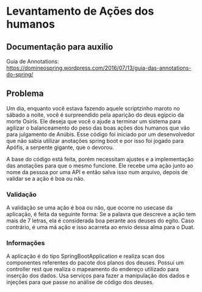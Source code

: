 # Levantamento de Ações dos humanos

## Documentação para auxilio

Guia de Annotations: https://domineospring.wordpress.com/2016/07/13/guia-das-annotations-do-spring/

## Problema

Um dia, enquanto você estava fazendo aquele scriptzinho maroto no sábado a noite, 
você é surpreendido pela aparição do deus egípcio da morte Osirís. Ele deseja que você o ajude a terminar um sistema para agilizar
o balanceamento do peso das boas ações dos humanos que vão para julgamento de Anúbis. Esse código foi iniciado por um 
desenvolvedor que não sabia utilizar anotações spring boot e por isso foi jogado para Apófis, a serpente gigante, que o
devorou.

A base do código está feita, porém necessitam ajustes e a implementação das anotações para que o mesmo funcione.
Ele recebe uma ação junto ao nome da pessoa por uma API e então salva isso num arquivo, depois de validar se a 
ação é boa ou não.

### Validação
A validação se uma ação é boa ou não, que ocorre no usecase da aplicação, é feita da seguinte forma:
Se a palavra que descreve a ação tem mais de 7 letras, ela é considerada boa perante aos deuses do egito.
Caso contrário, é uma má ação e isso acarreta ao envio dessa alma para o Duat.

### Informações
A aplicação é do tipo SpringBootApplication e realiza scan dos componentes referentes do pacote dos planos dos deuses.
Possui um controller rest que realiza o mapeamento do endereço utilizado para inserção dos dados.
Usa serviços para fazer a manipulação dos dados e injeções para que passe no análise de código dos deuses.
